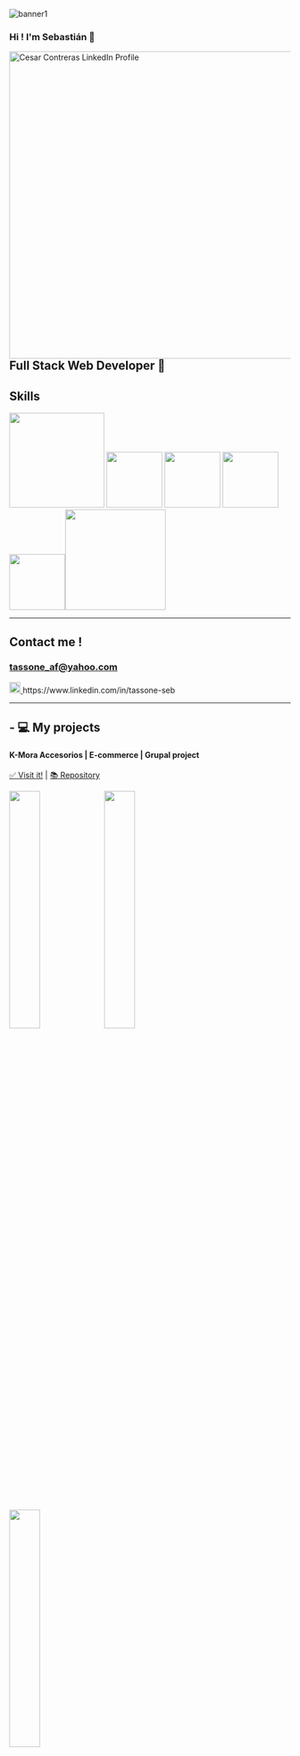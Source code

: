 ![banner1](https://user-images.githubusercontent.com/50562395/122629784-e96ef680-d095-11eb-9584-79ed3364e76a.png)
### Hi ! I'm Sebastián 👋 


<img src="https://user-images.githubusercontent.com/50562395/122630061-939b4e00-d097-11eb-8397-0efe970b2290.png" alt="Cesar Contreras LinkedIn Profile" width="550px" align="right"> 

## Full Stack Web Developer 🚀

## Skills 
<p width='40%' height="100%"align="center"> 
<div width=50%>
<img src="https://user-images.githubusercontent.com/50562395/122629406-1ec61500-d093-11eb-8626-06e987d91349.png" alt="" width="170"/> <img src="https://user-images.githubusercontent.com/50562395/122629620-c7c13f80-d094-11eb-8c0c-460b501666d6.png" alt="" width="100"/> <img src="https://user-images.githubusercontent.com/50562395/122629638-f2ab9380-d094-11eb-9688-a61290fe30e2.png" alt="" width="100"/> <img src="https://user-images.githubusercontent.com/50562395/122629651-07882700-d095-11eb-9081-2d350a8ad08a.png" alt="" width="100"/> <img src="https://user-images.githubusercontent.com/50562395/122629673-28507c80-d095-11eb-82b6-579d15f50fb6.png" alt="" width="100"/><img src="https://user-images.githubusercontent.com/50562395/122629744-a876e200-d095-11eb-92f1-d823f38125e0.png" alt="" width="180"/>
</p>

****
## Contact me !  
### tassone_af@yahoo.com
   <p>
      <a href="https://www.linkedin.com/in/sebastian-tassone-full-stack-dev/">
         <img src="https://www.vectorlogo.zone/logos/linkedin/linkedin-icon.svg" alt="Cesar Contreras LinkedIn Profile"  width="20">
      </a>https://www.linkedin.com/in/tassone-seb
   </p>
   
*****
## - 💻 My projects
#### K-Mora Accesorios | E-commerce | Grupal project
<a href="http://68.183.106.112/"> ✅ Visit it!<a/> | <a href="https://github.com/gonza-fl/e-comerce-joyeria"> 📚 Repository</a>
  
<img src="https://user-images.githubusercontent.com/50562395/128113206-c3cc5880-8642-4293-a52e-bef19f466742.png"  width=33% /> <img src="https://user-images.githubusercontent.com/50562395/128112723-fcf7bdcc-e31b-404f-9b0f-093ab392997b.png" width=33%  /> <img src="https://user-images.githubusercontent.com/50562395/128113969-851622c4-ea93-4f44-b9a1-72e474c64c05.png" width=33%  />
</br>
<img src="https://user-images.githubusercontent.com/50562395/128112753-ac47546d-2283-4a1d-aa2f-970b63d5d97b.png"  width=24% height=400 /> <img src="https://user-images.githubusercontent.com/50562395/128112758-bf6f7662-b5ff-45b5-9e5e-9a6c1c75bed2.png" width=24% height=400  /> <img src="https://user-images.githubusercontent.com/50562395/128112760-0f609ed6-dcdd-4347-bdac-d7f541fdd001.png" width=24% height=400 /> <img src="https://user-images.githubusercontent.com/50562395/128112762-fcb99d0d-9a3c-4019-94c3-3202108c512f.png" width=24% height=400 />
  

***
#### Videogames APP 
 <a href="https://github.com/sbs001/VideoGamesApp"> 📚 Repository<a/>
* Front: ReactJS y ReduxJs - Js, HTML, CSS 
* Back: ExpressJs, Sequelize, PostgresSQL
* API: Rawg

pagination, detail, search, creation, sort by name and rating, filter by category, own video games and API videogames.

<img src="https://user-images.githubusercontent.com/50562395/123038131-38829780-d3c6-11eb-9bdd-4cabc5a2ead5.png" alt="" width="49%"/> <img src="https://user-images.githubusercontent.com/50562395/123038137-39b3c480-d3c6-11eb-8c61-abb4828f930a.png" alt="" width="49%"/> <img src="https://user-images.githubusercontent.com/50562395/123038165-433d2c80-d3c6-11eb-86a8-f5769c557250.png" alt="" width="49%"/> <img src="https://user-images.githubusercontent.com/50562395/123038140-3ae4f180-d3c6-11eb-82d2-ecdc7e17dd42.png" alt="" width="49%"/> 
***
#### SpotiApp
<a href="https://sbs001.github.io/SpotiApp-React-TS"> ✅ Visit it!<a/> | <a href="https://github.com/sbs001/SpotiApp-React-TS"> 📚 Repository<a/>
* Front: ReactJS con Typescript, Bootstrap
* Back: ExpressJs, Sequelize, PostgresSQL
* API: Spotify

<img src="https://user-images.githubusercontent.com/50562395/127678167-a2d4ed78-0272-4b79-b7be-927a25abb4c4.png" width=50% /><img src="https://user-images.githubusercontent.com/50562395/127678172-9abff39d-b545-48ad-9922-b9efe992a81c.png" width=50% />
<img src="https://user-images.githubusercontent.com/50562395/127678176-93567717-09de-4dbd-ad3b-1250c76d9666.png" width=50% /><img src="https://user-images.githubusercontent.com/50562395/127678179-9be577aa-919b-4342-a17b-f4eff4fed7a4.png" width=50% />

***
#### WeatherApp
<a href="https://sbs001.github.io/Weather-App--React">✅ Visit it!<a/> | <a href="https://github.com/sbs001/Weather-App--React"> 📚 Repository<a/>
 
 * Front: ReactJs, CSS Modules
 * API: Open Weather Map

<img src="https://user-images.githubusercontent.com/50562395/126053059-c995c26e-017f-49d9-a9ed-623af18cc548.png" width="47%" /> <img src="https://user-images.githubusercontent.com/50562395/126053058-c3ecd284-a8e4-43c8-b764-8ffaf17494ce.png" width="47%" />

</br>

<img src="https://user-images.githubusercontent.com/50562395/126053057-0fb78f7b-8416-4234-b67e-452aa092d55b.png"  width=30% /> <img src="https://user-images.githubusercontent.com/50562395/126053056-dabbebc0-e0d0-456f-bf20-960752d58011.png" width=30%  /> <img src="https://user-images.githubusercontent.com/50562395/126053055-6a362f62-97d6-45b2-a97a-259a50ee7ffd.png" width=30%  />
***
   
#### ParkingZone App
<a href="https://sbs001.github.io/Lowest-Rated-Parking-Lots-Challenge/">✅ Visit it!<a/> | <a href="https://github.com/sbs001/Lowest-Rated-Parking-Lots-Challenge"> 📚 Repository<a/>

* Front: ReactJS
* Back: Node, ExpressJs
* API: Yelp
   
 In this application you can search parking lots whit according to any location in USA sorted by their score (min)
   
 <img src="https://user-images.githubusercontent.com/50562395/126795819-5d7c275d-2d6e-477a-83f0-d8bcf5c308f8.png" width=50% /><img src="https://user-images.githubusercontent.com/50562395/126795808-1158d9f0-3279-40bc-93f8-8e6eb3482603.png" width=50% />

<img src="https://user-images.githubusercontent.com/50562395/126795814-bdcfc0b6-d707-4065-a63f-eaac4926b625.png" width=50% /><img src="https://user-images.githubusercontent.com/50562395/126795810-de7d59dd-7a8f-4e5a-8e1a-09f183bdf0c0.png" width=50% />
***
   
#### MovieApp (React Native)
<a href="https://github.com/sbs001/MovieApp--React-Native"> 📚 Repository<a/>

In this React Native App you can find information about movies (now playing, top rated, most popular and upcoming).

* React Native(Expo) - Typescript
* API: TMDB

<img src= 'https://user-images.githubusercontent.com/50562395/129039009-78fc8352-635d-4210-8a7a-6f49ea1d266c.gif' width='33%'><img src= 'https://user-images.githubusercontent.com/50562395/129038512-92ee6e9f-61f9-4604-8fc6-f4328d45e7e3.gif' width='33%'><img src= 'https://user-images.githubusercontent.com/50562395/129043616-6158a5f3-11da-449a-931a-bd990d371ef0.gif' width='33%'>
****
   
#### MoviesApp (Angular)
[✅ Visit it!](https://sbs001.github.io/MoviesApp-Angular/home) | [📚 Repository](https://github.com/sbs001/MoviesApp-Angular)
   
In this app you can find information about differents movies.
-> searching, detail, carouser whit now playing movies, infinite scroll
   
* Angular, Bootstrap
* API: TMDB
   
   
<img src='https://user-images.githubusercontent.com/50562395/130162669-0b0b914a-9bac-4ccb-b7b1-8500cb67259f.png' width=49%><img src='https://user-images.githubusercontent.com/50562395/130162674-ebb237a3-b55f-4601-b5c4-0872a486a2b0.png' width=49%>
<img src='https://user-images.githubusercontent.com/50562395/130162679-986ff8b6-5afd-42d7-a891-4f760338ca05.png' width=49%><img src='https://user-images.githubusercontent.com/50562395/130162675-1819dea9-e86b-4f1b-a0e1-b954680a1f20.png' width=49%>
   ****
# Pokedex (React Native)
[📚 Repository](https://github.com/sbs001/Pokedex--React-Native)
   
In this React Native App you can find all Pokemons, know their detai and search by Pokemon name and number.

* React Native(Expo) - Typescript
* API: PokeApi

<img src='https://user-images.githubusercontent.com/50562395/131852487-315bff9e-937b-4f94-bb16-dba478a8cd98.gif' width=33% ><img src='https://user-images.githubusercontent.com/50562395/131852903-4cc91c99-c570-4ea4-aa2a-7a4e172dc4c9.gif' width=33% ><img src='https://user-images.githubusercontent.com/50562395/131853750-50b783cc-8dc6-41c0-945d-62e3868ad687.gif' width=33% >
   
   ****

